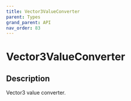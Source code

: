 ```yaml
---
title: Vector3ValueConverter
parent: Types
grand_parent: API
nav_order: 83
---
```

# Vector3ValueConverter
## Description
Vector3 value converter.
